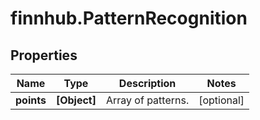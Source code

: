# finnhub.PatternRecognition

## Properties

Name | Type | Description | Notes
------------ | ------------- | ------------- | -------------
**points** | **[Object]** | Array of patterns. | [optional] 



